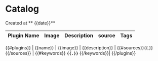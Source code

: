 # **Catalog**
Created at ** {{date}}**


| Plugin Name   | Image     | Description           | source | Tags  |
| ------------- |:-------------:| :----: |:-----:|:----:|
 {{#plugins}}
 | {{name}} | {{image}} | {{description}} | {{#sources}}{{.}}{{/sources}} | {{#keywords}} **`{{.}}`** {{/keywords}}|
{{/plugins}}

